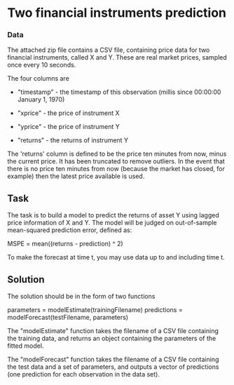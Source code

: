 # Two financial instruments prediction


### Data
The attached zip file contains a CSV file, containing price data for two financial instruments, called X and Y.
These are real market prices, sampled once every 10 seconds.

The four columns are 

- "timestamp" - the timestamp of this observation (millis since 00:00:00 January 1, 1970)

- "xprice" - the price of instrument X

- "yprice" - the price of instrument Y

- "returns" - the returns of instrument Y

The 'returns' column is defined to be the price ten minutes from now, minus the current price. 
It has been truncated to remove outliers. In the event that there is no price ten minutes from now 
(because the market has closed, for example) then the latest price available is used.

## Task

The task is to build a model to predict the returns of asset Y using lagged price information of X and Y.
The model will be judged on out-of-sample mean-squared prediction error, defined as:

MSPE = mean((returns - prediction) ^ 2)

To make the forecast at time t, you may use data up to and including time t.

## Solution 

The solution should be in the form of two functions

parameters = modelEstimate(trainingFilename)
predictions = modelForecast(testFilename, parameters)
 
The "modelEstimate" function takes the filename of a CSV file containing the training data, 
and returns an object containing the parameters of the fitted model.

The "modelForecast" function takes the filename of a CSV file containing the test data and a set of parameters,
and outputs a vector of predictions (one prediction for each observation in the data set).

 
